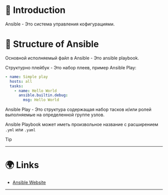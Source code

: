 # 📖 Introduction

Ansible - Это система управления кофигурациями.

# 🤔 Structure of Ansible

Основной исполняемый файл в Ansible - Это ansible playbook.

Структурно плейбук - Это набор плеев, пример Ansible Play:

```yaml
- name: Simple play
  hosts: all
  tasks:
    - name: Hello World
      ansible.builtin.debug:
        msg: Hello World
```

Ansible Play - Это структура содержащая набор тасков и/или ролей выполняемые на определенной группе узлов.

Ansible Playbook может иметь произвольное название с расширением `.yml` или `.yaml`

>[!TIP]

---

# 🌍 Links

- [Ansible Website](https://www.ansible.com)

---
